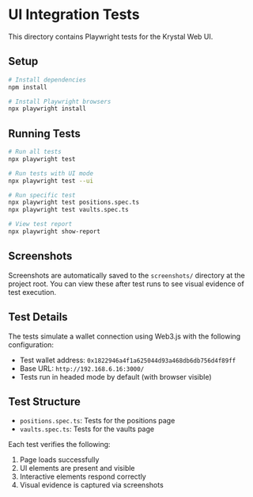 
# UI Integration Tests

This directory contains Playwright tests for the Krystal Web UI.

## Setup

```bash
# Install dependencies
npm install

# Install Playwright browsers
npx playwright install
```

## Running Tests

```bash
# Run all tests
npx playwright test

# Run tests with UI mode
npx playwright test --ui

# Run specific test
npx playwright test positions.spec.ts
npx playwright test vaults.spec.ts

# View test report
npx playwright show-report
```

## Screenshots

Screenshots are automatically saved to the `screenshots/` directory at the project root. You can view these after test runs to see visual evidence of test execution.

## Test Details

The tests simulate a wallet connection using Web3.js with the following configuration:

- Test wallet address: `0x1822946a4f1a625044d93a468db6db756d4f89ff`
- Base URL: `http://192.168.6.16:3000/`
- Tests run in headed mode by default (with browser visible)

## Test Structure

- `positions.spec.ts`: Tests for the positions page
- `vaults.spec.ts`: Tests for the vaults page

Each test verifies the following:
1. Page loads successfully
2. UI elements are present and visible
3. Interactive elements respond correctly
4. Visual evidence is captured via screenshots
